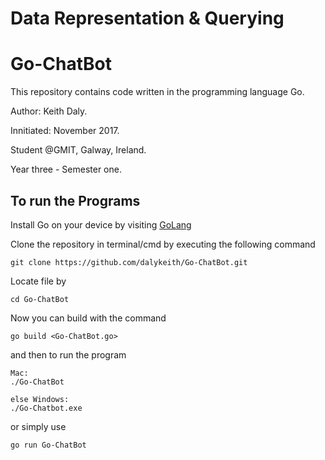 # Data Representation & Querying
# Go-ChatBot

This repository contains code written in the programming language Go.

Author: Keith Daly.

Innitiated: November 2017.

Student @GMIT, Galway, Ireland. 

Year three - Semester one.

## To run the Programs

Install Go on your device by visiting [GoLang](https://golang.org/)

Clone the repository in terminal/cmd by executing the following command

```
git clone https://github.com/dalykeith/Go-ChatBot.git
```

Locate file by

```
cd Go-ChatBot
```

Now you can build  with the command

```
go build <Go-ChatBot.go>
```

and then to run the program

```
Mac:
./Go-ChatBot

else Windows:
./Go-Chatbot.exe
```

or simply use

```
go run Go-ChatBot
```
